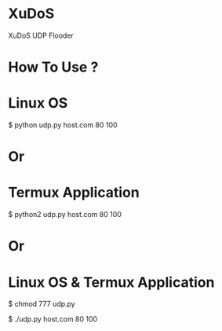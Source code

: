 # XuDoS
XuDoS UDP Flooder


# How To Use ?

# Linux OS

$ python udp.py host.com 80 100

# Or

# Termux Application

$ python2 udp.py host.com 80 100

# Or 

# Linux OS & Termux Application

$ chmod 777 udp.py

$ ./udp.py host.com 80 100

